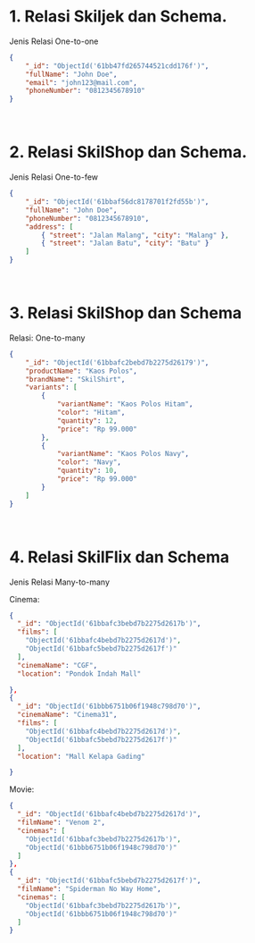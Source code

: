 # 1. Relasi Skiljek dan Schema.

Jenis Relasi One-to-one

```json
{
	"_id": "ObjectId('61bb47fd265744521cdd176f')",
	"fullName": "John Doe",
	"email": "john123@mail.com",
	"phoneNumber": "0812345678910"
}
```

<br>

# 2. Relasi SkilShop dan Schema.

Jenis Relasi One-to-few

```json
{
	"_id": "ObjectId('61bbaf56dc8178701f2fd55b')",
	"fullName": "John Doe",
	"phoneNumber": "0812345678910",
	"address": [
		{ "street": "Jalan Malang", "city": "Malang" },
		{ "street": "Jalan Batu", "city": "Batu" }
	]
}
```

<br>

# 3. Relasi SkilShop dan Schema

Relasi: One-to-many

```json
{
	"_id": "ObjectId('61bbafc2bebd7b2275d26179')",
	"productName": "Kaos Polos",
	"brandName": "SkilShirt",
	"variants": [
		{
			"variantName": "Kaos Polos Hitam",
			"color": "Hitam",
			"quantity": 12,
			"price": "Rp 99.000"
		},
		{
			"variantName": "Kaos Polos Navy",
			"color": "Navy",
			"quantity": 10,
			"price": "Rp 99.000"
		}
	]
}
```

<br>

# 4. Relasi SkilFlix dan Schema

Jenis Relasi Many-to-many

Cinema:

```json
{
  "_id": "ObjectId('61bbafc3bebd7b2275d2617b')",
  "films": [
    "ObjectId('61bbafc4bebd7b2275d2617d')",
    "ObjectId('61bbafc5bebd7b2275d2617f')"
  ],
  "cinemaName": "CGF",
  "location": "Pondok Indah Mall"

},
{
  "_id": "ObjectId('61bbb6751b06f1948c798d70')",
  "cinemaName": "Cinema31",
  "films": [
    "ObjectId('61bbafc4bebd7b2275d2617d')",
    "ObjectId('61bbafc5bebd7b2275d2617f')"
  ],
  "location": "Mall Kelapa Gading"

}
```

Movie:

```json
{
  "_id": "ObjectId('61bbafc4bebd7b2275d2617d')",
  "filmName": "Venom 2",
  "cinemas": [
    "ObjectId('61bbafc3bebd7b2275d2617b')",
    "ObjectId('61bbb6751b06f1948c798d70')"
  ]
},
{
  "_id": "ObjectId('61bbafc5bebd7b2275d2617f')",
  "filmName": "Spiderman No Way Home",
  "cinemas": [
    "ObjectId('61bbafc3bebd7b2275d2617b')",
    "ObjectId('61bbb6751b06f1948c798d70')"
  ]
}
```
